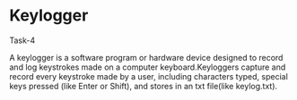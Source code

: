# Keylogger
Task-4

A keylogger is a software program or hardware device designed to record and log keystrokes made on a computer keyboard.Keyloggers capture and record every keystroke made by a user, including characters typed, special keys pressed (like Enter or Shift), and stores in an txt file(like keylog.txt).
